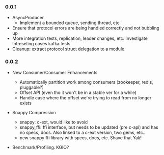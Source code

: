 ### 0.0.1

  * AsyncProducer
    - Implement a bounded queue, sending thread, etc
  * Ensure that protocol errors are being handled correctly and not bubbling up
  * More integration tests, replication, leader changes, etc. Investigate intreseting cases kafka tests
  * Cleanup: extract protocol struct delegation to a module.

### 0.0.2

  * New Consumer/Consumer Enhancements
    - Automatically partition work among consumers (zookeeper, redis, pluggable?)
    - Offset API (even tho it won't be in a stable ver for a while)
    - Handle case where the offset we're trying to read from no longer exists

  * Snappy Compression
    - snappy: c-ext, would like to avoid
    - snappy_ffi: ffi interface, but needs to be updated (pre c-api) 
        and has no specs, docs. Also linked to a c-ext version, two gems, etc..
    - new snappy ffi library with specs, docs, etc. Shave that Yak!

  * Benchmark/Profiling. KGIO?
